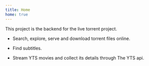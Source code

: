 ```yaml
---
title: Home
home: true
---
```



This project is the backend for the live torrent project.

- Search, explore, serve and download torrent files online.

- Find subtitles.

- Stream YTS movies and collect its details through The YTS api.
